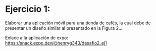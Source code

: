 # Ejercicio 1:
Elaborar una aplicación móvil para una tienda de cafés, la cual debe de presentar un diseño similar al presentado en la Figura 2...

Enlace a la aplicación de expo: https://snack.expo.dev/@henryg343/desafio2_ej1
